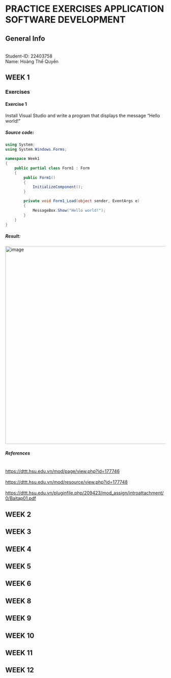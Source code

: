 # PRACTICE EXERCISES APPLICATION SOFTWARE DEVELOPMENT
## General Info

<br> Student-ID: 22403758 </br>
Name: Hoàng Thế Quyền

## WEEK 1
### Exercises
#### Exercise 1
Install Visual Studio and write a program that displays the message “Hello
world!”
##### Source code:
```csharp
using System;
using System.Windows.Forms;

namespace Week1
{
    public partial class Form1 : Form
    {
        public Form1()
        {
            InitializeComponent();
        }

        private void Form1_Load(object sender, EventArgs e)
        {
            MessageBox.Show("Hello world!");
        }
    }
}
```

##### Result:
<img width="832" height="622" alt="image" src="https://github.com/user-attachments/assets/18570414-c9d4-4513-839c-358c7c868bbb" />

##### References
<br> https://dttt.hsu.edu.vn/mod/page/view.php?id=177746  </br>
<br> https://dttt.hsu.edu.vn/mod/resource/view.php?id=177748 </br>
<br> https://dttt.hsu.edu.vn/pluginfile.php/209423/mod_assign/introattachment/0/Baitap01.pdf <br>
## WEEK 2
## WEEK 3
## WEEK 4
## WEEK 5
## WEEK 6
## WEEK 8
## WEEK 9
## WEEK 10
## WEEK 11
## WEEK 12
